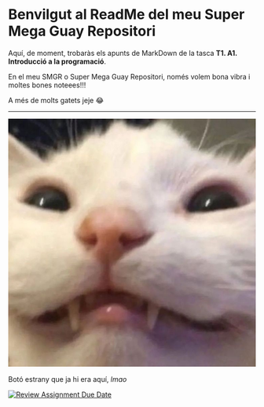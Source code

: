 # Benvilgut al ReadMe del meu Super Mega Guay Repositori

Aquí, de moment, trobaràs els apunts de MarkDown de la tasca **T1. A1. Introducció a la programació**.

En el meu SMGR o Super Mega Guay Repositori, només volem bona vibra i moltes bones noteees!!!



A més de molts gatets jeje :joy:

---

![cat](/img/miaw.jpg)





Botó estrany que ja hi era aquí, *lmao*

[![Review Assignment Due Date](https://classroom.github.com/assets/deadline-readme-button-22041afd0340ce965d47ae6ef1cefeee28c7c493a6346c4f15d667ab976d596c.svg)](https://classroom.github.com/a/KvNQvj1H)
